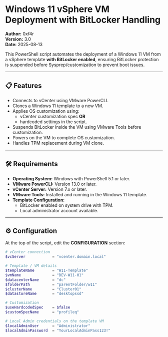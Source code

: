 # Windows 11 vSphere VM Deployment with BitLocker Handling

**Author:** 0xf4r  
**Version:** 3.0  
**Date:** 2025-08-13

This PowerShell script automates the deployment of a Windows 11 VM from a vSphere template **with BitLocker enabled**, ensuring BitLocker protection is suspended before Sysprep/customization to prevent boot issues.

---

## 📋 Features

- Connects to vCenter using VMware PowerCLI.
- Clones a Windows 11 template to a new VM.
- Applies OS customization using:
  - vCenter customization spec **OR**
  - hardcoded settings in the script.
- Suspends BitLocker inside the VM using VMware Tools before customization.
- Powers on the VM to complete OS customization.
- Handles TPM replacement during VM clone.

---

## 🛠 Requirements

- **Operating System:** Windows with PowerShell 5.1 or later.
- **VMware PowerCLI:** Version 13.0 or later.
- **vCenter Server:** Version 7.x or later.
- **VMware Tools:** Installed and running in the Windows 11 template.
- **Template Configuration:**
  - BitLocker enabled on system drive with TPM.
  - Local administrator account available.

---

## ⚙ Configuration

At the top of the script, edit the **CONFIGURATION** section:

```powershell
# vCenter connection
$vcServer            = "vcenter.domain.local"

# Template / VM details
$templateName        = "W11-Template"
$vmName              = "DEV-W11-01"
$datacenterName      = "dc"
$folderPath          = "parentFolder/w11"
$clusterName         = "Cluster01"
$datastoreName       = "desktopssd"

# Customization
$useHardcodedSpec    = $false
$customSpecName      = "profileq"

# Local Admin credentials on the template VM
$localAdminUser      = "Administrator"
$localAdminPassword  = "YourLocalAdminPass123!"